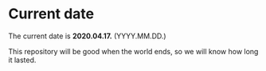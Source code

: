 # Current date

The current date is **2020.04.17.** (YYYY.MM.DD.)

This repository will be good when the world ends, so we will know how long it lasted.